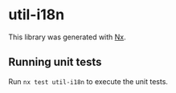 # util-i18n

This library was generated with [Nx](https://nx.dev).

## Running unit tests

Run `nx test util-i18n` to execute the unit tests.
